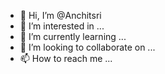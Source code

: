 - 👋 Hi, I’m @Anchitsri
- 👀 I’m interested in ...
- 🌱 I’m currently learning ...
- 💞️ I’m looking to collaborate on ...
- 📫 How to reach me ...

<!---
Anchitsri/Anchitsri is a ✨ special ✨ repository because its `README.md` (this file) appears on your GitHub profile.
You can click the Preview link to take a look at your changes.
--->
